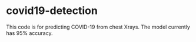 # covid19-detection
This code is for predicting COVID-19 from chest Xrays. The model currently has 95% accuracy.
